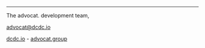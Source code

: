 <hr/>

The advocat. development team,

advocat@dcdc.io

[dcdc.io](https://dcdc.io) - [advocat.group](https://advocat.group)